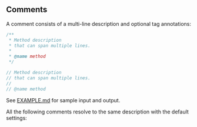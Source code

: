 ## Comments

A comment consists of a multi-line description and optional tag annotations:

```javascript
/**
 * Method description
 * that can span multiple lines.
 *
 * @name method
 */

// Method description
// that can span multiple lines.
//
// @name method
```

See [EXAMPLE.md](/EXAMPLE.md) for sample input and output.

All the following comments resolve to the same description with the default settings:
